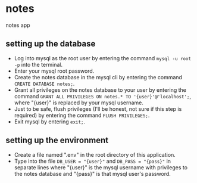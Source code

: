 # notes
notes app

## setting up the database
- Log into mysql as the root user by entering the command `mysql -u root -p` into the terminal.
- Enter your mysql root password.
- Create the notes database in the mysql cli by entering the command `CREATE DATABASE notes;`.
- Grant all privileges on the notes database to your user by entering the command `GRANT ALL PRIVILEGES ON notes.* TO '{user}'@'localhost';`, where "{user}" is replaced by your mysql username.
- Just to be safe, flush privileges (I'll be honest, not sure if this step is required) by entering the command `FLUSH PRIVILEGES;`.
- Exit mysql by entering `exit;`.

## setting up the environment
- Create a file named ".env" in the root directory of this application.
- Type into the file `DB_USER = "{user}"` and `DB_PASS = "{pass}"` in separate lines where "{user}" is the mysql username with privileges to the notes database and "{pass}" is that mysql user's password.